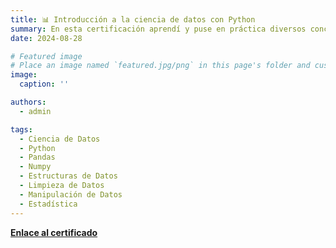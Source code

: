 ```yaml
---
title: 📊 Introducción a la ciencia de datos con Python
summary: En esta certificación aprendí y puse en práctica diversos conceptos de Ciencia de datos con Python. AL finalizar el curso ya tenía familiaridad con técnicas de limpieza y de manipulación de datos utilizando la herramienta de Python pandas. También aprendí sobre Series y marcos de datos (dataframes) que son dos de las estructuras principales para el análisis de datos. Finalmente, aprendí como ejecutar diversos análisis estadísticos como promedios, medias, medias móviles, desviaciones estándar, p-tests, intervalos de caonfianza, entre otros.
date: 2024-08-28

# Featured image
# Place an image named `featured.jpg/png` in this page's folder and customize its options here.
image:
  caption: ''

authors:
  - admin

tags:
  - Ciencia de Datos
  - Python
  - Pandas
  - Numpy
  - Estructuras de Datos
  - Limpieza de Datos
  - Manipulación de Datos
  - Estadística
---
```






[**Enlace al certificado**](https://coursera.org/share/b54a0f1a6bdc0b3bb5c33822e18a4b43)